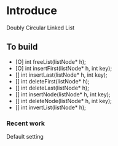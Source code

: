 # Introduce
Doubly Circular Linked List

## To build
- [O] int freeList(listNode* h);
- [O] int insertFirst(listNode* h, int key);
- [] int insertLast(listNode* h, int key);
- [] int deleteFirst(listNode* h);
- [] int deleteLast(listNode* h);
- [] int insertNode(listNode* h, int key);
- [] int deleteNode(listNode* h, int key);
- [] int invertList(listNode* h);



### Recent work
Default setting